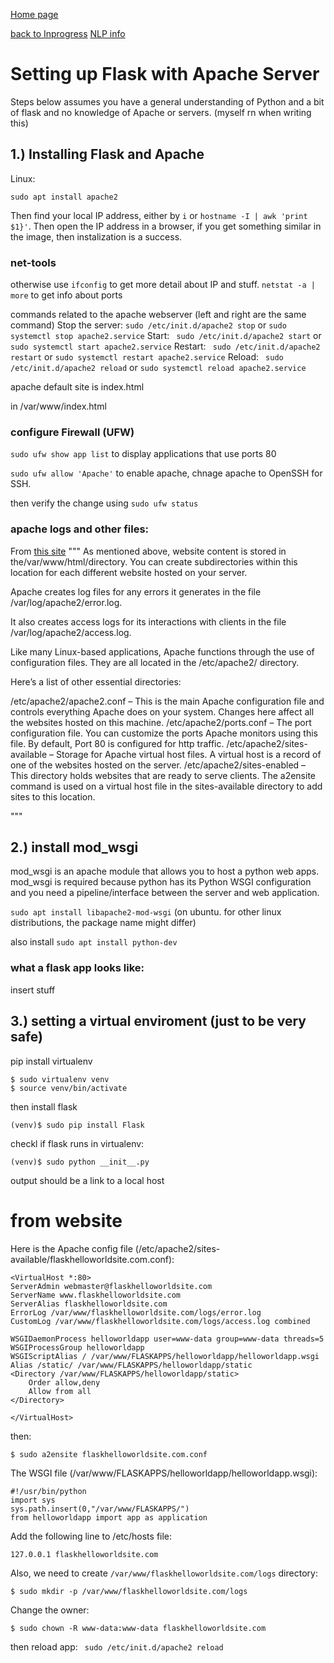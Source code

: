 [Home page](../)

[back to Inprogress](inprogress.md)
[NLP info](nlp.md)

# Setting up Flask with Apache Server

Steps below assumes you have a general understanding of Python and a bit of flask and no knowledge of Apache or servers. (myself rn when writing this)



## 1.)  Installing Flask and Apache

Linux:
```
sudo apt install apache2
```

Then find your local IP address, either by ```i``` or ```hostname -I | awk 'print $1}'```.  Then open the IP address in a browser, if you get something similar in the image, then instalization is a success.

<picture>
<source srcset="../IMAGES/apachesuccess.webp" type="image/webp">
<source srcset="../IMAGES/apachesuccess.png" type="image/png" alt="Image of Apache front page">
</picture>

### net-tools
otherwise use ```ifconfig``` to get more detail about IP and stuff.
```netstat -a | more``` to get info about ports


commands related to the apache webserver (left and right are the same command)
Stop the server:
```sudo /etc/init.d/apache2 stop``` or ```sudo systemctl stop apache2.service```
Start:
``` sudo /etc/init.d/apache2 start``` or ```sudo systemctl start apache2.service```
Restart:
``` sudo /etc/init.d/apache2 restart``` or ```sudo systemctl restart apache2.service```
Reload:
``` sudo /etc/init.d/apache2 reload``` or ```sudo systemctl reload apache2.service```


apache default site is index.html

in /var/www/index.html

### configure Firewall (UFW)

```sudo ufw show app list``` to display applications that use ports 80

```sudo ufw allow 'Apache'``` to enable apache, chnage apache to OpenSSH for SSH.

then verify the change using ```sudo ufw status```


### apache logs and other files:

From [this site](https://phoenixnap.com/kb/how-to-install-apache-web-server-on-ubuntu-18-04)
"""
As mentioned above, website content is stored in the/var/www/html/directory. You can create subdirectories within this location for each different website hosted on your server.

Apache creates log files for any errors it generates in the file /var/log/apache2/error.log.

It also creates access logs for its interactions with clients in the file /var/log/apache2/access.log.

Like many Linux-based applications, Apache functions through the use of configuration files. They are all located in the /etc/apache2/ directory.

Here’s a list of other essential directories:

/etc/apache2/apache2.conf – This is the main Apache configuration file and controls everything Apache does on your system. Changes here affect all the websites hosted on this machine.
/etc/apache2/ports.conf – The port configuration file. You can customize the ports Apache monitors using this file. By default, Port 80 is configured for http traffic.
/etc/apache2/sites-available – Storage for Apache virtual host files. A virtual host is a record of one of the websites hosted on the server.
/etc/apache2/sites-enabled – This directory holds websites that are ready to serve clients. The a2ensite command is used on a virtual host file in the sites-available directory to add sites to this location.

"""


## 2.) install mod_wsgi

mod_wsgi is an apache module that allows you to host a python web apps.
mod_wsgi is required because python has its Python WSGI configuration and you need a pipeline/interface between the server and web application.

```sudo apt install libapache2-mod-wsgi``` (on ubuntu. for other linux distributions, the package name might differ)

also install ```sudo apt install python-dev```


### what a flask app looks like:

insert stuff


## 3.) setting a virtual enviroment (just to be very safe)

pip install virtualenv

```
$ sudo virtualenv venv
$ source venv/bin/activate
```
then install flask

```
(venv)$ sudo pip install Flask
```
checkl if flask runs in virtualenv:

```
(venv)$ sudo python __init__.py
```
output should be a link to a local host


# from website

Here is the Apache config file (/etc/apache2/sites-available/flaskhelloworldsite.com.conf):
```
<VirtualHost *:80>
ServerAdmin webmaster@flaskhelloworldsite.com
ServerName www.flaskhelloworldsite.com
ServerAlias flaskhelloworldsite.com
ErrorLog /var/www/flaskhelloworldsite.com/logs/error.log
CustomLog /var/www/flaskhelloworldsite.com/logs/access.log combined

WSGIDaemonProcess helloworldapp user=www-data group=www-data threads=5
WSGIProcessGroup helloworldapp
WSGIScriptAlias / /var/www/FLASKAPPS/helloworldapp/helloworldapp.wsgi
Alias /static/ /var/www/FLASKAPPS/helloworldapp/static
<Directory /var/www/FLASKAPPS/helloworldapp/static>
    Order allow,deny
    Allow from all
</Directory>

</VirtualHost>
```
then:
```
$ sudo a2ensite flaskhelloworldsite.com.conf
```
The WSGI file (/var/www/FLASKAPPS/helloworldapp/helloworldapp.wsgi):
```
#!/usr/bin/python
import sys
sys.path.insert(0,"/var/www/FLASKAPPS/")
from helloworldapp import app as application
```

Add the following line to /etc/hosts file:
```
127.0.0.1 flaskhelloworldsite.com
```

Also, we need to create ```/var/www/flaskhelloworldsite.com/logs``` directory:
```
$ sudo mkdir -p /var/www/flaskhelloworldsite.com/logs
```
Change the owner:
```
$ sudo chown -R www-data:www-data flaskhelloworldsite.com
```

then reload app:
``` sudo /etc/init.d/apache2 reload```